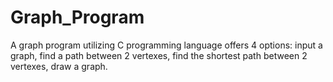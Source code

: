 # Graph_Program
A graph program utilizing C programming language offers 4 options: input a graph, find a path between 2 vertexes, find the shortest path between 2 vertexes, draw a graph.
